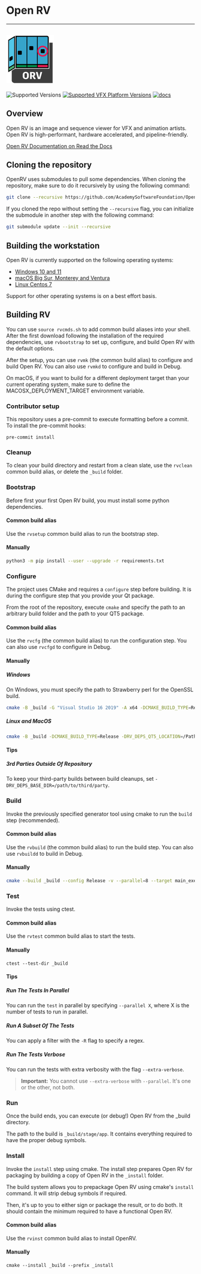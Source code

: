# Open RV
---
[![Open RV](docs/images/OpenRV_icon.png)](https://github.com/AcademySoftwareFoundation/OpenRV.git)
---

![Supported Versions](https://img.shields.io/badge/python-3.9-blue)
[![Supported VFX Platform Versions](https://img.shields.io/badge/vfx%20platform-2023-lightgrey.svg)](http://www.vfxplatform.com/)
[![docs](https://readthedocs.org/projects/aswf-openrv/badge/?version=latest)](https://aswf-openrv.readthedocs.io/en/latest)

## Overview

Open RV is an image and sequence viewer for VFX and animation artists.
Open RV is high-performant, hardware accelerated, and pipeline-friendly.

[Open RV Documentation on Read the Docs](https://aswf-openrv.readthedocs.io/en/latest/)

## Cloning the repository

OpenRV uses submodules to pull some dependencies. When cloning the repository, make sure to do it recursively by using
the following command:

```bash
git clone --recursive https://github.com/AcademySoftwareFoundation/OpenRV.git
```

If you cloned the repo without setting the `--recursive` flag, you can initialize the submodule in another step with the
following command:

```bash
git submodule update --init --recursive
```

## Building the workstation

Open RV is currently supported on the following operating systems:

* [Windows 10 and 11](docs/build_system/config_windows.md)
* [macOS Big Sur, Monterey and Ventura](docs/build_system/config_macos.md)
* [Linux Centos 7](docs/build_system/config_linux_centos7.md)

Support for other operating systems is on a best effort basis.

## Building RV

You can use `source rvcmds.sh` to add common build aliases into your shell. After the first download following the
installation of the required dependencies, use `rvbootstrap` to set up, configure, and build Open RV with the default
options.

After the setup, you can use `rvmk` (the common build alias) to configure and build Open RV. You can also use `rvmkd` to
configure and build in Debug.

On macOS, if you want to build for a different deployment target than your current operating system, make sure to define
the MACOSX_DEPLOYMENT_TARGET environment variable.

### Contributor setup

This repository uses a pre-commit to execute formatting before a commit. To install the pre-commit hooks:

```shell
pre-commit install
```

### Cleanup

To clean your build directory and restart from a clean slate, use the `rvclean` common build alias, or delete
the `_build` folder.

### Bootstrap

Before first your first Open RV build, you must install some python dependencies.

#### Common build alias

Use the `rvsetup` common build alias to run the bootstrap step.

#### Manually

```bash
python3 -m pip install --user --upgrade -r requirements.txt
```

### Configure

The project uses CMake and requires a `configure` step before building. It is during the configure step that you provide
your Qt package.

From the root of the repository, execute `cmake` and specify the path to an arbitrary build folder and the path to your
QT5 package.

#### Common build alias

Use the `rvcfg` (the common build alias) to run the configuration step. You can also use `rvcfgd` to configure in Debug.

#### Manually

##### Windows

On Windows, you must specify the path to Strawberry perl for the OpenSSL build.

```bash
cmake -B _build -G "Visual Studio 16 2019" -A x64 -DCMAKE_BUILD_TYPE=Release -DRV_DEPS_WIN_PERL_ROOT=/c/Strawberry/perl/bin -DRV_DEPS_QT5_LOCATION=/c/path/to/your/Qt/Root
```

##### Linux and MacOS

```bash
cmake -B _build -DCMAKE_BUILD_TYPE=Release -DRV_DEPS_QT5_LOCATION=/Path/To/Your/Qt5/Root
```

#### Tips

##### 3rd Parties Outside Of Repository

To keep your third-party builds between build cleanups, set `-DRV_DEPS_BASE_DIR=/path/to/third/party`.

### Build

Invoke the previously specified generator tool using cmake to run the `build` step (recommended).

#### Common build alias

Use the `rvbuild` (the common build alias) to run the build step. You can also use `rvbuildd` to build in Debug.

#### Manually

```bash
cmake --build _build --config Release -v --parallel=8 --target main_executable
```

### Test

Invoke the tests using ctest.

#### Common build alias

Use the `rvtest` common build alias to start the tests.

#### Manually

```shell
ctest --test-dir _build
```

#### Tips

##### Run The Tests In Parallel

You can run the `test` in parallel by specifying `--parallel X`, where X is the number of tests to run in parallel.

##### Run A Subset Of The Tests

You can apply a filter with the `-R` flag to specify a regex.

##### Run The Tests Verbose

You can run the tests with extra verbosity with the flag `--extra-verbose`.

> **Important:** You cannot use `--extra-verbose` with `--parallel`. It's one or the other, not both.

### Run

Once the build ends, you can execute (or debug!) Open RV from the _build directory.

The path to the build is `_build/stage/app`. It contains everything required to have the proper debug symbols.

### Install

Invoke the `install` step using cmake. The install step prepares Open RV for packaging by building a copy of Open RV in
the `_install` folder.

The build system allows you to prepackage Open RV using cmake's `install` command. It will strip debug symbols if
required.

Then, it's up to you to either sign or package the result, or to do both. It should contain the minimum required to have
a functional Open RV.

#### Common build alias

Use the `rvinst` common build alias to install OpenRV.

#### Manually

```shell
cmake --install _build --prefix _install
```
